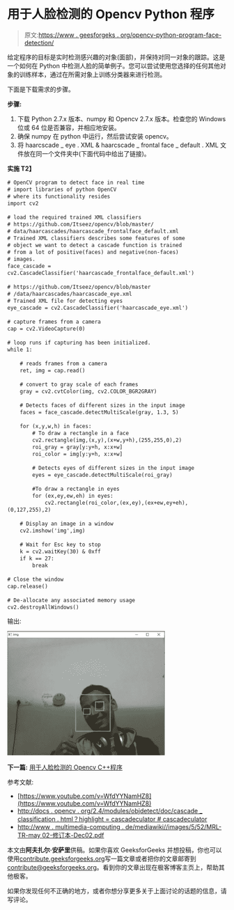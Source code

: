 # 用于人脸检测的 Opencv Python 程序

> 原文:[https://www . geesforgeks . org/opencv-python-program-face-detection/](https://www.geeksforgeeks.org/opencv-python-program-face-detection/)

给定程序的目标是实时检测感兴趣的对象(面部)，并保持对同一对象的跟踪。这是一个如何在 Python 中检测人脸的简单例子。您可以尝试使用您选择的任何其他对象的训练样本，通过在所需对象上训练分类器来进行检测。

下面是下载需求的步骤。

**步骤:**

1.  下载 Python 2.7.x 版本、numpy 和 Opencv 2.7.x 版本。检查您的 Windows 位或 64 位是否兼容，并相应地安装。
2.  确保 numpy 在 python 中运行，然后尝试安装 opencv。
3.  将 haarcscade _ eye . XML & haarcscade _ frontal face _ default . XML 文件放在同一个文件夹中(下面代码中给出了链接)。

**实施
T2】**

```
# OpenCV program to detect face in real time
# import libraries of python OpenCV 
# where its functionality resides
import cv2 

# load the required trained XML classifiers
# https://github.com/Itseez/opencv/blob/master/
# data/haarcascades/haarcascade_frontalface_default.xml
# Trained XML classifiers describes some features of some
# object we want to detect a cascade function is trained
# from a lot of positive(faces) and negative(non-faces)
# images.
face_cascade = cv2.CascadeClassifier('haarcascade_frontalface_default.xml')

# https://github.com/Itseez/opencv/blob/master
# /data/haarcascades/haarcascade_eye.xml
# Trained XML file for detecting eyes
eye_cascade = cv2.CascadeClassifier('haarcascade_eye.xml') 

# capture frames from a camera
cap = cv2.VideoCapture(0)

# loop runs if capturing has been initialized.
while 1: 

    # reads frames from a camera
    ret, img = cap.read() 

    # convert to gray scale of each frames
    gray = cv2.cvtColor(img, cv2.COLOR_BGR2GRAY)

    # Detects faces of different sizes in the input image
    faces = face_cascade.detectMultiScale(gray, 1.3, 5)

    for (x,y,w,h) in faces:
        # To draw a rectangle in a face 
        cv2.rectangle(img,(x,y),(x+w,y+h),(255,255,0),2) 
        roi_gray = gray[y:y+h, x:x+w]
        roi_color = img[y:y+h, x:x+w]

        # Detects eyes of different sizes in the input image
        eyes = eye_cascade.detectMultiScale(roi_gray) 

        #To draw a rectangle in eyes
        for (ex,ey,ew,eh) in eyes:
            cv2.rectangle(roi_color,(ex,ey),(ex+ew,ey+eh),(0,127,255),2)

    # Display an image in a window
    cv2.imshow('img',img)

    # Wait for Esc key to stop
    k = cv2.waitKey(30) & 0xff
    if k == 27:
        break

# Close the window
cap.release()

# De-allocate any associated memory usage
cv2.destroyAllWindows() 
```

输出:

[![output](img/d02526824e4e59c5de672aaff9d38c77.png)](https://media.geeksforgeeks.org/wp-content/uploads/output1.jpg)

 **下一篇:** [用于人脸检测的 Opencv C++程序](https://www.geeksforgeeks.org/opencv-c-program-face-detection/)

参考文献:

*   [https://www.youtube.com/v=WfdYYNamHZ8](https://www.youtube.com/v=WfdYYNamHZ8)
*   [http://docs . opencv . org/2.4/modules/objdetect/doc/cascade _ classification . html？highlight = cascadeculator # cascadeculator](http://docs.opencv.org/2.4/modules/objdetect/doc/cascade_classification.html?highlight=cascadeclassifier#cascadeclassifier)
*   [http://www . multimedia-computing . de/mediawiki//images/5/52/MRL-TR-may 02-修订本-Dec02.pdf](http://www.multimedia-computing.de/mediawiki//images/5/52/MRL-TR-May02-revised-Dec02.pdf)

本文由**阿夫扎尔·安萨里**供稿。如果你喜欢 GeeksforGeeks 并想投稿，你也可以使用[contribute.geeksforgeeks.org](http://www.contribute.geeksforgeeks.org)写一篇文章或者把你的文章邮寄到 contribute@geeksforgeeks.org。看到你的文章出现在极客博客主页上，帮助其他极客。

如果你发现任何不正确的地方，或者你想分享更多关于上面讨论的话题的信息，请写评论。